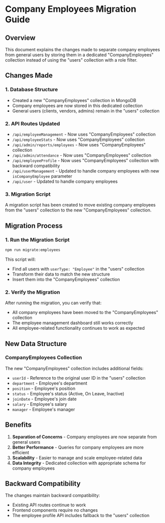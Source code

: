 # Company Employees Migration Guide

## Overview

This document explains the changes made to separate company employees from general users by storing them in a dedicated "CompanyEmployees" collection instead of using the "users" collection with a role filter.

## Changes Made

### 1. Database Structure

- Created a new "CompanyEmployees" collection in MongoDB
- Company employees are now stored in this dedicated collection
- General users (clients, vendors, admins) remain in the "users" collection

### 2. API Routes Updated

- `/api/employeeManagement` - Now uses "CompanyEmployees" collection
- `/api/employeeStats` - Now uses "CompanyEmployees" collection
- `/api/admin/reports/employees` - Now uses "CompanyEmployees" collection
- `/api/admin/attendance` - Now uses "CompanyEmployees" collection
- `/api/employeeProfile` - Now uses "CompanyEmployees" collection with backward compatibility
- `/api/userManagement` - Updated to handle company employees with new `isCompanyEmployee` parameter
- `/api/user` - Updated to handle company employees

### 3. Migration Script

A migration script has been created to move existing company employees from the "users" collection to the new "CompanyEmployees" collection.

## Migration Process

### 1. Run the Migration Script

```bash
npm run migrate:employees
```

This script will:

- Find all users with `userType: "Employee"` in the "users" collection
- Transform their data to match the new structure
- Insert them into the "CompanyEmployees" collection

### 2. Verify the Migration

After running the migration, you can verify that:

- All company employees have been moved to the "CompanyEmployees" collection
- The employee management dashboard still works correctly
- All employee-related functionality continues to work as expected

## New Data Structure

### CompanyEmployees Collection

The new "CompanyEmployees" collection includes additional fields:

- `userId` - Reference to the original user ID in the "users" collection
- `department` - Employee's department
- `position` - Employee's position
- `status` - Employee's status (Active, On Leave, Inactive)
- `joinDate` - Employee's join date
- `salary` - Employee's salary
- `manager` - Employee's manager

## Benefits

1. **Separation of Concerns** - Company employees are now separate from general users
2. **Better Performance** - Queries for company employees are more efficient
3. **Scalability** - Easier to manage and scale employee-related data
4. **Data Integrity** - Dedicated collection with appropriate schema for company employees

## Backward Compatibility

The changes maintain backward compatibility:

- Existing API routes continue to work
- Frontend components require no changes
- The employee profile API includes fallback to the "users" collection
